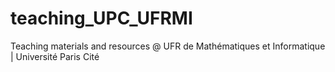 # teaching_UPC_UFRMI
Teaching materials and resources @ UFR de Mathématiques et Informatique | Université Paris Cité
